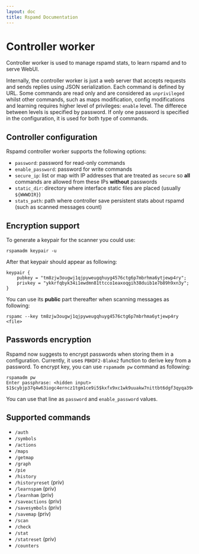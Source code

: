```yaml
---
layout: doc
title: Rspamd Documentation
---
```

# Controller worker

Controller worker is used to manage rspamd stats, to learn rspamd and to serve WebUI.

Internally, the controller worker is just a web server that accepts requests and sends replies using JSON serialization.
Each command is defined by URL. Some commands are read only and are considered as `unprivileged` whilst other commands, such as
maps modification, config modifications and learning requires higher level of privileges: `enable` level. The differece between levels is specified
by password. If only one password is specified in the configuration, it is used for both type of commands.

## Controller configuration

Rspamd controller worker supports the following options:

* `password`: password for read-only commands
* `enable_password`: password for write commands
* `secure_ip`: list or map with IP addresses that are treated as `secure` so **all** commands are allowed from these IPs **without** passwords
* `static_dir`: directory where interface static files are placed (usually `${WWWDIR}`)
* `stats_path`: path where controller save persistent stats about rspamd (such as scanned messages count)

## Encryption support

To generate a keypair for the scanner you could use:

    rspamadm keypair -u

After that keypair should appear as following:

~~~ucl
keypair {
    pubkey = "tm8zjw3ougwj1qjpyweugqhuyg4576ctg6p7mbrhma6ytjewp4ry";
    privkey = "ykkrfqbyk34i1ewdmn81ttcco1eaxoqgih38duib1e7b89h9xn3y";
}
~~~

You can use its **public** part thereafter when scanning messages as following:

    rspamc --key tm8zjw3ougwj1qjpyweugqhuyg4576ctg6p7mbrhma6ytjewp4ry <file>

## Passwords encryption

Rspamd now suggests to encrypt passwords when storing them in a configuration. Currently, it uses `PBKDF2-Blake2` function to derive key from a password. To encrypt key, you can use `rspamadm pw` command as following:

    rspamadm pw
    Enter passphrase: <hidden input>
    $1$cybjp37q4w63iogc4erncz1tgm1ce9i5$kxfx9xc1wk9uuakw7nittbt6dgf3qyqa394cnradg191iqgxr8kb

You can use that line as `password` and `enable_password` values.

## Supported commands

* `/auth`
* `/symbols`
* `/actions`
* `/maps`
* `/getmap`
* `/graph`
* `/pie`
* `/history`
* `/historyreset` (priv)
* `/learnspam` (priv)
* `/learnham` (priv)
* `/saveactions` (priv)
* `/savesymbols` (priv)
* `/savemap` (priv)
* `/scan`
* `/check`
* `/stat`
* `/statreset` (priv)
* `/counters`
